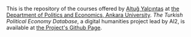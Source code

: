 This is the repository of the courses offered by [Altuğ Yalçıntaş](https://sekerefe.github.io) at [the Department of Politics and Economics, Ankara University](https://polecon.ankara.edu.tr). *The Turkish Political Economy Database*, a digital humanities project lead by Al2, is available at [the Project's Github Page](https://github.com/sekerefe/TRPolecon).
